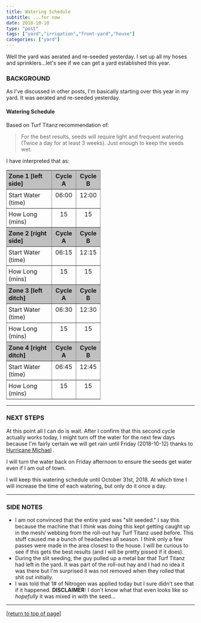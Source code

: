 ```yaml
---
title: Watering Schedule
subtitle: ...for now
date: 2018-10-10
type: "post"
tags: ["yard","irrigation","front-yard","house"]
categories: ["yard"]
---
```


<!-- +++
title: "Watering Schedule"
date: "2018-10-10"
type: "post"
tags: ["yard","irrigation","front-yard","house"]
categories: ["yard"]
--- -->

Well the yard was aerated and re-seeded yesterday.  I set up all my hoses and
sprinklers...let's see if we can get a yard established this year.<!--more-->

### BACKGROUND

As I've discussed in other posts, I'm basically starting over this year in my
yard.  It was aerated and re-seeded yesterday.

#### Watering Schedule

Based on Turf Titanz recommendation of:

> For the best results, seeds will require light and frequent watering (Twice a
day for at least 3 weeks). Just enough to keep the seeds wet.

I have interpreted that as:

<style type="text/css">
.tg  {border-collapse:collapse;border-spacing:0;width:50%;}
.tg td{padding:5px 5px;border-style:solid;border-width:1px;overflow:hidden;word-break:normal;border-color:grey;}
.tg th{font-weight:bold;padding:5px 5px;border-style:solid;border-width:1px;overflow:hidden;word-break:normal;border-color:grey;background-color:silver;}
.tg .tg-c3ow{border-color:inherit;text-align:center;vertical-align:top}
.tg .tg-0pky{border-color:inherit;text-align:left;vertical-align:top}
</style>
<table class="tg" align="center">
  <tr>
    <th class="tg-0pky">Zone 1 [left side]</th>
    <th class="tg-c3ow">Cycle A</th>
    <th class="tg-c3ow">Cycle B</th>
  </tr>
  <tr>
    <td class="tg-0pky">Start Water (time)</td>
    <td class="tg-c3ow">06:00</td>
    <td class="tg-c3ow">12:00</td>
  </tr>
  <tr>
    <td class="tg-0pky">How Long (mins)</td>
    <td class="tg-c3ow">15</td>
    <td class="tg-c3ow">15</td>
  </tr>
  <tr>
    <th class="tg-0pky">Zone 2 [right side]</th>
    <th class="tg-c3ow">Cycle A</th>
    <th class="tg-c3ow">Cycle B</th>
  </tr>
  <tr>
    <td class="tg-0pky">Start Water (time)</td>
    <td class="tg-c3ow">06:15</td>
    <td class="tg-c3ow">12:15</td>
  </tr>
  <tr>
    <td class="tg-0pky">How Long (mins)</td>
    <td class="tg-c3ow">15</td>
    <td class="tg-c3ow">15</td>
  </tr>
  <tr>
    <th class="tg-0pky">Zone 3 [left ditch]</th>
    <th class="tg-c3ow">Cycle A</th>
    <th class="tg-c3ow">Cycle B</th>
  </tr>
  <tr>
    <td class="tg-0pky">Start Water (time)</td>
    <td class="tg-c3ow">06:30</td>
    <td class="tg-c3ow">12:30</td>
  </tr>
  <tr>
    <td class="tg-0pky">How Long (mins)</td>
    <td class="tg-c3ow">15</td>
    <td class="tg-c3ow">15</td>
  </tr>
  <tr>
    <th class="tg-0pky">Zone 4 [right ditch]</th>
    <th class="tg-c3ow">Cycle A</th>
    <th class="tg-c3ow">Cycle B</th>
  </tr>
  <tr>
    <td class="tg-0pky">Start Water (time)</td>
    <td class="tg-c3ow">06:45</td>
    <td class="tg-c3ow">12:45</td>
  </tr>
  <tr>
    <td class="tg-0pky">How Long (mins)</td>
    <td class="tg-c3ow">15</td>
    <td class="tg-c3ow">15</td>
  </tr>
</table>

---

### NEXT STEPS

At this point all I can do is wait.  After I confirm that this second cycle
actually works today, I might turn off the water for the next few days because
I'm fairly certain we will get rain until Friday (2018-10-12) thanks to
[Hurricane Michael](https://www.newsobserver.com/news/local/article219724340.html)
.

I will turn the water back on Friday afternoon to ensure the seeds get water
even if I am out of town.

I will keep this watering schedule until October 31st, 2018.  At which time I
will increase the time of each watering, but only do it once a day.

---

### SIDE NOTES

* I am not convinced that the entire yard was "slit seeded."  I say this because
  the machine that I *think* was doing this kept getting caught up in the mesh/
  webbing from the roll-out hay Turf Titanz used before.  This stuff caused me a
  bunch of headaches all season.  I think only a few passes were made in the
  area closest to the house.  I will be curious to see if this gets the best
  results (and I will be pretty pissed if it does).
* During the slit seeding, the guy pulled up a metal bar that Turf Titanz had
  left in the yard.  It was part of the roll-out hay and I had no idea it was
  there but I'm surprised it was not removed when they rolled that shit out
  initially.
* I was told that 1# of Nitrogen was applied today but I sure didn't see that if
  it happened.  **DISCLAIMER:** I don't know what that even looks like so
  *hopefully* it was mixed in with the seed...

---

[[return to top of page]](#main-navbar)
